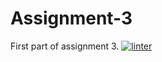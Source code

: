 # Assignment-3
First part of assignment 3.
 [![linter](https://github.com/Hannah-Jurewicz-Turner/Assignment-3/workflows/linter/badge.svg)](https://github.com/marketplace/actions/super-linter)
